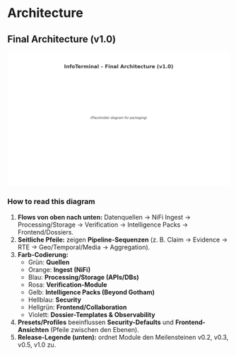 # Architecture

## Final Architecture (v1.0)
![Final Architecture v1.0](final_architecture_v1.png)

### How to read this diagram
1. **Flows von oben nach unten:** Datenquellen → NiFi Ingest → Processing/Storage → Verification → Intelligence Packs → Frontend/Dossiers.
2. **Seitliche Pfeile:** zeigen **Pipeline-Sequenzen** (z. B. Claim → Evidence → RTE → Geo/Temporal/Media → Aggregation).
3. **Farb-Codierung:**
   - Grün: **Quellen**
   - Orange: **Ingest (NiFi)**
   - Blau: **Processing/Storage (APIs/DBs)**
   - Rosa: **Verification-Module**
   - Gelb: **Intelligence Packs (Beyond Gotham)**
   - Hellblau: **Security**
   - Hellgrün: **Frontend/Collaboration**
   - Violett: **Dossier-Templates & Observability**
4. **Presets/Profiles** beeinflussen **Security-Defaults** und **Frontend-Ansichten** (Pfeile zwischen den Ebenen).
5. **Release-Legende (unten):** ordnet Module den Meilensteinen v0.2, v0.3, v0.5, v1.0 zu.
